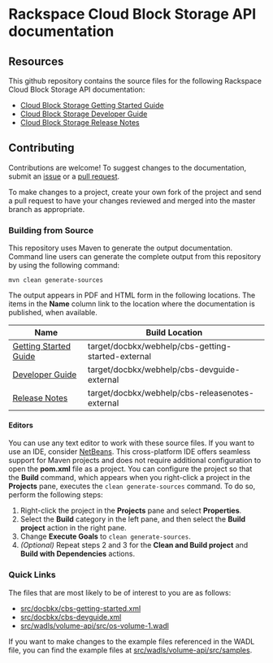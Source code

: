 # Rackspace Cloud Block Storage API documentation

## Resources

This github repository contains the source files for the following Rackspace Cloud Block Storage API documentation:

* [Cloud Block Storage Getting Started Guide](http://docs.rackspace.com/cbs/api/v1.0/cbs-getting-started/)
* [Cloud Block Storage Developer Guide](http://docs.rackspace.com/cbs/api/v1.0/cbs-devguide/)
* [Cloud Block Storage Release Notes](http://docs.rackspace.com/cbs/api/v1.0/cbs-releasenotes/)

## Contributing

Contributions are welcome! To suggest changes to the documentation, submit an [issue](https://github.com/rackerlabs/docs-cloud-block-storage/issues) or a [pull request](https://github.com/rackerlabs/docs-cloud-block-storage/pulls).

To make changes to a project, create your own fork of the project and send a pull request to have your changes reviewed and merged into the master branch as appropriate.

### Building from Source

This repository uses Maven to generate the output documentation. Command line users can generate the complete output from this repository by using the following command:

    mvn clean generate-sources

The output appears in PDF and HTML form in the following locations. The items in the **Name** column link to the location where the documentation is published, when available.

| Name | Build Location |
| --- | --- |
| [Getting Started Guide](http://docs.rackspace.com/cbs/api/v1.0/cbs-getting-started/) | target/docbkx/webhelp/cbs-getting-started-external |
| [Developer Guide](http://docs.rackspace.com/cbs/api/v1.0/cbs-devguide/) | target/docbkx/webhelp/cbs-devguide-external |
| [Release Notes](http://docs.rackspace.com/cbs/api/v1.0/cbs-releasenotes/) | target/docbkx/webhelp/cbs-releasenotes-external |

#### Editors

You can use any text editor to work with these source files. If you want to use an IDE, consider [NetBeans](http://netbeans.org). This cross-platform IDE offers seamless support for Maven projects and does not require  additional configuration to open the **pom.xml** file as a project. You can configure the project so that the **Build** command, which appears when you right-click a project in the **Projects** pane, executes the `clean generate-sources` command. To do so, perform the following steps:

1. Right-click the project in the **Projects** pane and select **Properties**.
2. Select the **Build** category in the left pane, and then select the **Build project** action in the right pane.
3. Change **Execute Goals** to `clean generate-sources`.
4. *(Optional)* Repeat steps 2 and 3 for the **Clean and Build project** and **Build with Dependencies** actions.

### Quick Links

The files that are most likely to be of interest to you are as follows:

* [src/docbkx/cbs-getting-started.xml](src/docbkx/cbs-getting-started.xml)
* [src/docbkx/cbs-devguide.xml](src/docbkx/cbs-devguide.xml)
* [src/wadls/volume-api/src/os-volume-1.wadl](src/wadls/volume-api/src/os-volume-1.wadl)

If you want to make changes to the example files referenced in the WADL file, you can find the example files at  [src/wadls/volume-api/src/samples](src/wadls/volume-api/src/samples).

